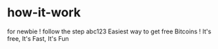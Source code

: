 how-it-work
===========

for newbie ! follow the step abc123 Easiest way to get free Bitcoins ! It's free, It's Fast, It's Fun

